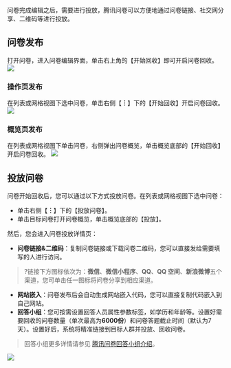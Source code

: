 问卷完成编辑之后，需要进行投放，腾讯问卷可以方便地通过问卷链接、社交网分享、二维码等进行投放。

## 问卷发布
打开问卷，进入问卷编辑界面，单击右上角的【开始回收】即可开启问卷回收。
![](https://main.qcloudimg.com/raw/33178eb69cf725858fd8c1c2196ec944.png)

### 操作页发布
在列表或网格视图下选中问卷，单击右侧【**︙**】下的【开始回收】开启问卷回收。
![](https://main.qcloudimg.com/raw/57d35961d230d4be1dd0e423693d5020.png)

### 概览页发布
在列表或网格视图下单击问卷，右侧弹出问卷概览，单击概览底部的【开始回收】开启问卷回收。
![](https://main.qcloudimg.com/raw/816471d0b391fe7d513310221960a091.png)

## 投放问卷

问卷开始回收后，您可以通过以下方式投放问卷。在列表或网格视图下选中问卷：
- 单击右侧【**︙**】下的【投放问卷】。
- 单击目标问卷打开问卷概览，单击概览底部的【投放】。

然后，您会进入问卷投放详情页：


- **问卷链接&二维码**：复制问卷链接或下载问卷二维码，您可以直接发给需要填写的人进行访问。
>?链接下方图标依次为：**微信**、**微信小程序**、**QQ**、**QQ 空间**、**新浪微博**五个渠道，您可单击任一图标将问卷分享到相应渠道。
- **网站嵌入**：问卷发布后会自动生成网站嵌入代码，您可以直接复制代码嵌入到自己网站。
- **回答小组**：您可按需设置回答人员属性参数标签，如学历和年龄等。设置好需要回收的问卷数量（单次最高为**6000份**）和问卷答题截止时间（默认为7天）。设置好后，系统将精准链接到目标人群并投放、回收问卷。
>回答小组更多详情请参见 [腾讯问卷回答小组介绍](https://wj.qq.com/article/single-346.html)。

![](https://main.qcloudimg.com/raw/30e9c03681336bfa91c93bdd64131573.png)
